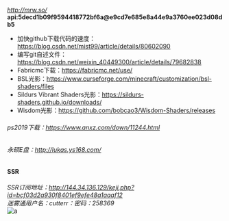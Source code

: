 *http://mrw.so/*  
**api:5decd1b09f9594418772bf6a@e9cd7e685e8a44e9a3760ee023d08db5**  
* 加快github下载代码的速度：https://blog.csdn.net/mist99/article/details/80602090  
* 编写git自述文件：https://blog.csdn.net/weixin_40449300/article/details/79682838  
* Fabricmc下载：https://fabricmc.net/use/  
* BSL光影：https://www.curseforge.com/minecraft/customization/bsl-shaders/files  
* Sildurs Vibrant Shaders光影：https://sildurs-shaders.github.io/downloads/  
* Wisdom光影：https://github.com/bobcao3/Wisdom-Shaders/releases  
###### ps2019下载：https://www.anxz.com/down/11244.html  
###### 永硕E盘：http://lukas.ys168.com/  
#### SSR  
*SSR订阅地址：http://144.34.136.129/keji.php?id=bcf03d2a930f8401ef9efe48a1aaaf12*  
*迷雾通用户名：cutterr：密码：258369*  
![a](https://github.com/LukasHe0908/Lukas/blob/master/logo/README-1.png)  

